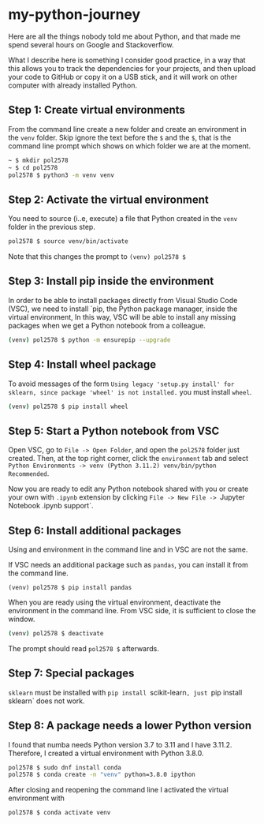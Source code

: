 # my-python-journey

Here are all the things nobody told me about Python, and that made me spend several hours on Google and Stackoverflow.

What I describe here is something I consider good practice, in a way that this allows you to track the dependencies for your projects, and then upload your code to GitHub or copy it on a USB stick, and it will work on other computer with already installed Python.

## Step 1: Create virtual environments

From the command line create a new folder and create an environment in the `venv` folder. Skip ignore the text before the `$` and the `$`, that is the command line prompt which shows on which folder we are at the moment.

```bash
~ $ mkdir pol2578
~ $ cd pol2578
pol2578 $ python3 -m venv venv
```

## Step 2: Activate the virtual environment

You need to source (i..e, execute) a file that Python created in the `venv` folder in the previous step.

```bash
pol2578 $ source venv/bin/activate
```

Note that this changes the prompt to `(venv) pol2578 $`

## Step 3: Install pip inside the environment

In order to be able to install packages directly from Visual Studio Code (VSC), we need to install `pip, the Python package manager, inside the virtual environment, In this way, VSC will be able to install any missing packages when we get a Python notebook from a colleague.

```bash
(venv) pol2578 $ python -m ensurepip --upgrade
```

## Step 4: Install wheel package

To avoid messages of the form `Using legacy 'setup.py install' for sklearn, since package 'wheel' is not installed.` you must install `wheel`.

```bash
(venv) pol2578 $ pip install wheel
```

## Step 5: Start a Python notebook from VSC

Open VSC, go to `File -> Open Folder`, and open the `pol2578` folder just created. Then, at the top right corner, click the `environment` tab and select `Python Environments -> venv (Python 3.11.2) venv/bin/python Recommended`.

Now you are ready to edit any Python notebook shared with you or create your own with `.ipynb` extension by clicking `File -> New File -> `Jupyter Notebook .ipynb support`.


## Step 6: Install additional packages

Using and environment in the command line and in VSC are not the same.

If VSC needs an additional package such as `pandas`, you can install it from the command line.

```
(venv) pol2578 $ pip install pandas
```

When you are ready using the virtual environment, deactivate the environment in the command line. From VSC side, it is sufficient to close the window.

```bash
(venv) pol2578 $ deactivate
```

The prompt should read `pol2578 $` afterwards.

## Step 7: Special packages

`sklearn` must be installed with `pip install `scikit-learn`, just `pip install sklearn` does not work.

## Step 8: A package needs a lower Python version

I found that numba needs Python version 3.7 to 3.11 and I have 3.11.2. Therefore, I created a virtual environment with Python 3.8.0.

```bash
pol2578 $ sudo dnf install conda
pol2578 $ conda create -n "venv" python=3.8.0 ipython
```

After closing and reopening the command line I activated the virtual environment with

```bash
pol2578 $ conda activate venv
```
